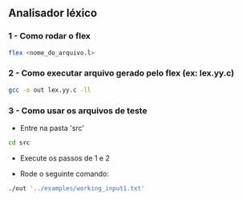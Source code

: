 ## Analisador léxico

### 1 - Como rodar o flex

```bash
flex <nome_do_arquivo.l>
```

### 2 - Como executar arquivo gerado pelo flex (ex: lex.yy.c)

```bash
gcc -o out lex.yy.c -ll
```

### 3 - Como usar os arquivos de teste

- Entre na pasta 'src'

```bash
cd src
```

- Execute os passos de 1 e 2

- Rode o seguinte comando:

```bash
./out '../examples/working_input1.txt'
```
